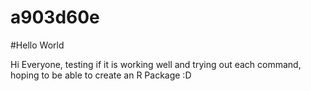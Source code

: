 # a903d60e

#Hello World

Hi Everyone, testing if it is working well and trying out each command, hoping to be able to create an R Package :D

